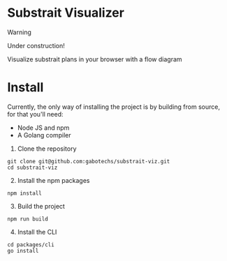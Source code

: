 # Substrait Visualizer

> [!WARNING]  
> Under construction!

Visualize substrait plans in your browser with a flow diagram

# Install

Currently, the only way of installing the project is by building from source, for that
you'll need:

- Node JS and npm
- A Golang compiler

1. Clone the repository

```shell
git clone git@github.com:gabotechs/substrait-viz.git
cd substrait-viz
```

2. Install the npm packages

```shell
npm install
```

3. Build the project

```shell
npm run build
```

4. Install the CLI

```shell
cd packages/cli
go install
```
